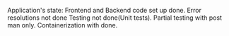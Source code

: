 Application's state: 
Frontend and Backend code set up done.
Error resolutions not done 
Testing not done(Unit tests). Partial testing with post man only.
Containerization with done.
